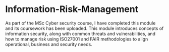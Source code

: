 # Information-Risk-Management

As part of the MSc Cyber security course, I have completed this module and its coursework has been uploaded. This module introduces concepts of information security, along with common threats and vulnerabilities, and how to manage risk using ISO27001 and FAIR methodologies to align operational, business and security needs.
